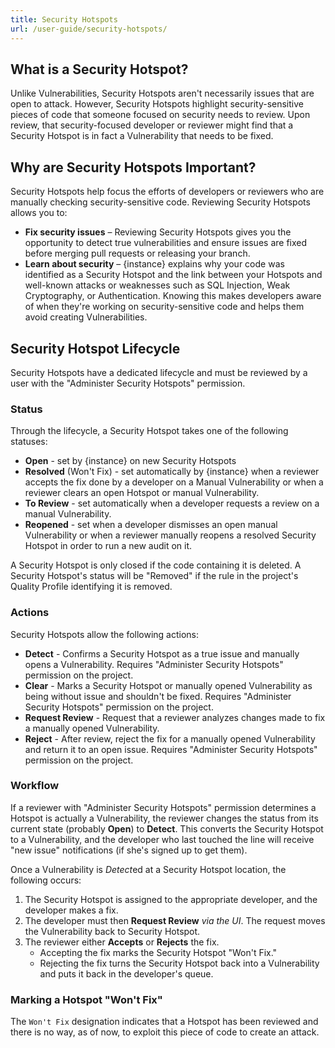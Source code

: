```yaml
---
title: Security Hotspots
url: /user-guide/security-hotspots/
---
```


## What is a Security Hotspot?

Unlike Vulnerabilities, Security Hotspots aren't necessarily issues that are open to attack. However, Security Hotspots highlight security-sensitive pieces of code that someone focused on security needs to review. Upon review, that security-focused developer or reviewer might find that a Security Hotspot is in fact a Vulnerability that needs to be fixed. 

## Why are Security Hotspots Important?

Security Hotspots help focus the efforts of developers or reviewers who are manually checking security-sensitive code. Reviewing Security Hotspots allows you to:

* **Fix security issues** – Reviewing Security Hotspots gives you the opportunity to detect true vulnerabilities and ensure issues are fixed before merging pull requests or releasing your branch.
* **Learn about security** – {instance} explains why your code was identified as a Security Hotspot and the link between your Hotspots and well-known attacks or weaknesses such as SQL Injection, Weak Cryptography, or Authentication. Knowing this makes developers aware of when they're working on security-sensitive code and helps them avoid creating Vulnerabilities.

## Security Hotspot Lifecycle
Security Hotspots have a dedicated lifecycle and must be reviewed by a user with the "Administer Security Hotspots" permission. 

### Status

Through the lifecycle, a Security Hotspot takes one of the following statuses:

* **Open** - set by {instance} on new Security Hotspots
* **Resolved** (Won't Fix) - set automatically by {instance} when a reviewer accepts the fix done by a developer on a Manual Vulnerability or when a reviewer clears an open Hotspot or manual Vulnerability.
* **To Review** - set automatically when a developer requests a review on a manual Vulnerability.
* **Reopened** - set when a developer dismisses an open manual Vulnerability or when a reviewer manually reopens a resolved Security Hotspot in order to run a new audit on it.

A Security Hotspot is only closed if the code containing it is deleted. A Security Hotspot's status will be "Removed" if the rule in the project's Quality Profile identifying it is removed.

### Actions

Security Hotspots allow the following actions:

* **Detect** - Confirms a Security Hotspot as a true issue and manually opens a Vulnerability. Requires "Administer Security Hotspots" permission on the project.
* **Clear** - Marks a Security Hotspot or manually opened Vulnerability as being without issue and shouldn't be fixed. Requires "Administer Security Hotspots" permission on the project.
* **Request Review** - Request that a reviewer analyzes changes made to fix a manually opened Vulnerability.
* **Reject** - After review, reject the fix for a manually opened Vulnerability and return it to an open issue. Requires "Administer Security Hotspots" permission on the project.

### Workflow

If a reviewer with "Administer Security Hotspots" permission determines a Hotspot is actually a Vulnerability, the reviewer changes the status from its current state (probably **Open**) to **Detect**. This converts the Security Hotspot to a Vulnerability, and the developer who last touched the line will receive "new issue" notifications (if she's signed up to get them).

Once a Vulnerability is *Detect*ed at a Security Hotspot location, the following occurs:

1. The Security Hotspot is assigned to the appropriate developer, and the developer makes a fix.
2. The developer must then **Request Review** *via the UI*. The request moves the Vulnerability back to Security Hotspot. 
3. The reviewer either **Accepts** or **Rejects** the fix. 
	* Accepting the fix marks the Security Hotspot "Won't Fix." 
	* Rejecting the fix turns the Security Hotspot back into a Vulnerability and puts it back in the developer's queue.

### Marking a Hotspot "Won't Fix"
The `Won't Fix` designation indicates that a Hotspot has been reviewed and there is no way, as of now, to exploit this piece of code to create an attack.
